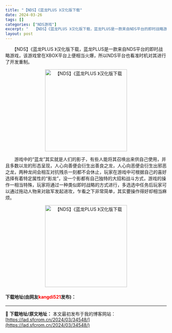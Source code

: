 ```yaml
---
title: "【NDS】《蓝龙PLUS 》汉化版下载"
date: 2024-03-26
tags: []
categories: ["NDS游戏"]
excerpt: "　　【NDS】《蓝龙PLUS 》汉化版下载，蓝龙PLUS是一款来自NDS平台的即时战略游戏，该游戏曾在XBOX平台上便相当火爆，所以NDS平台也看准时机对其进行 了开发重制。 　　游戏中的&ldquo;蓝龙&rdquo;其实就是人们的影子，有些人能将其召唤出来供自己使用，并且多数以龙的形态呈现，人心&hellip;"
layout: post
---
```


 <p>　　【NDS】《蓝龙PLUS 》汉化版下载，蓝龙PLUS是一款来自NDS平台的即时战略游戏，该游戏曾在XBOX平台上便相当火爆，所以NDS平台也看准时机对其进行 了开发重制。</p> <p align="center"><img align="" border="0" src="https://lad.sfcrom.cn/wp-content/uploads/2024/03/20240326_66022b9acd107.jpg" width="256" alt="【NDS】《蓝龙PLUS 》汉化版下载" /></p> <p>　　游戏中的&ldquo;蓝龙&rdquo;其实就是人们的影子，有些人能将其召唤出来供自己使用，并且多数以龙的形态呈现，人心向善便会衍生出善良之龙，人心向恶便会衍生出邪恶之龙，两种龙间会相互对抗残杀一刻都不会休止，玩家在游戏中可根据自己的喜好选择有着特定属性的&ldquo;影龙&rdquo;，没一个影都有自己独特的大招和战斗方式，游戏的操作一相当特殊，玩家将通过一种类似即时战略的方式进行，多选选中任务后玩家可以通过拖动人物来对敌军发起进攻，乍看之下非常简单，其实要操作得好却相当麻烦。</p> <p align="center"><img align="" border="0" src="https://lad.sfcrom.cn/wp-content/uploads/2024/03/20240326_66022b9b363b3.jpg" width="256" alt="【NDS】《蓝龙PLUS 》汉化版下载" /></p> <p><h4>下载地址(由网友<font color="red">kangdi521</font>发布)：</h4></p> 

---
📖 **下载地址/原文地址：** 本文最初发布于我的博客网站：[https://lad.sfcrom.cn/2024/03/34548/](https://lad.sfcrom.cn/2024/03/34548/)

